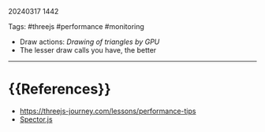 20240317 1442

Tags:  #threejs #performance #monitoring

- Draw actions: _Drawing of triangles by GPU_
- The lesser draw calls you have, the better

--- 
# {{References}}
- https://threejs-journey.com/lessons/performance-tips
- [Spector.js](https://chrome.google.com/webstore/detail/spectorjs/denbgaamihkadbghdceggmchnflmhpmk)
